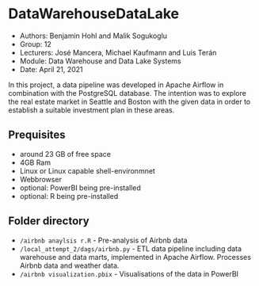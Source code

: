 # DataWarehouseDataLake
- Authors:	Benjamin Hohl and Malik Sogukoglu 
- Group:		12
- Lecturers:	José Mancera, Michael Kaufmann and Luis Terán
- Module:		Data Warehouse and Data Lake Systems
- Date:		April 21, 2021

In this project, a data pipeline was developed in Apache Airflow in combination with the PostgreSQL database. The intention was to explore the real estate market in Seattle and Boston with the given data in order to establish a suitable investment plan in these areas.

## Prequisites
- around 23 GB of free space
- 4GB Ram
- Linux or Linux capable shell-environmnet
- Webbrowser
- optional: PowerBI being pre-installed
- optional: R being pre-installed

## Folder directory
- ```/airbnb anaylsis r.R``` - Pre-analysis of Airbnb data
- ```/local_attempt_2/dags/airbnb.py``` - ETL data pipeline including data warehouse and data marts, implemented in Apache Airflow. Processes Airbnb data and weather data.
- ```/airbnb visualization.pbix``` - Visualisations of the data in PowerBI
